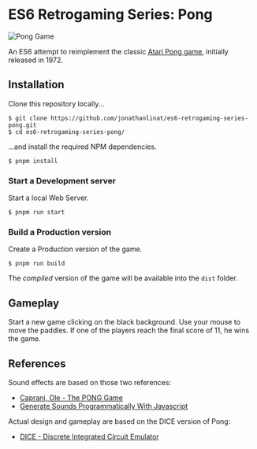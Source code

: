 # ES6 Retrogaming Series: Pong

![Pong Game](https://image.ibb.co/fkNNfd/es6_atari_pong_screenshot.png)

An ES6 attempt to reimplement the classic [Atari Pong game](https://en.wikipedia.org/wiki/Pong), initially released in 1972.

## Installation

Clone this repository locally...

```
$ git clone https://github.com/jonathanlinat/es6-retrogaming-series-pong.git
$ cd es6-retrogaming-series-pong/
```

...and install the required NPM dependencies.

```
$ pnpm install
```

### Start a Development server

Start a local Web Server.

```
$ pnpm run start
```

### Build a Production version

Create a Production version of the game.

```
$ pnpm run build
```

The _compiled_ version of the game will be available into the `dist` folder.

## Gameplay

Start a new game clicking on the black background. Use your mouse to move the paddles. If one of the players reach the final score of 11, he wins the game.

## References

Sound effects are based on those two references:

* [Caprani, Ole - The PONG Game](https://web.archive.org/web/20190107195557/http://cs.au.dk:80/~dsound/DigitalAudio.dir/Greenfoot/Pong.dir/Pong.html)
* [Generate Sounds Programmatically With Javascript](http://marcgg.com/blog/2016/11/01/javascript-audio/)

Actual design and gameplay are based on the DICE version of Pong:

* [DICE - Discrete Integrated Circuit Emulator](https://adamulation.blogspot.com)
